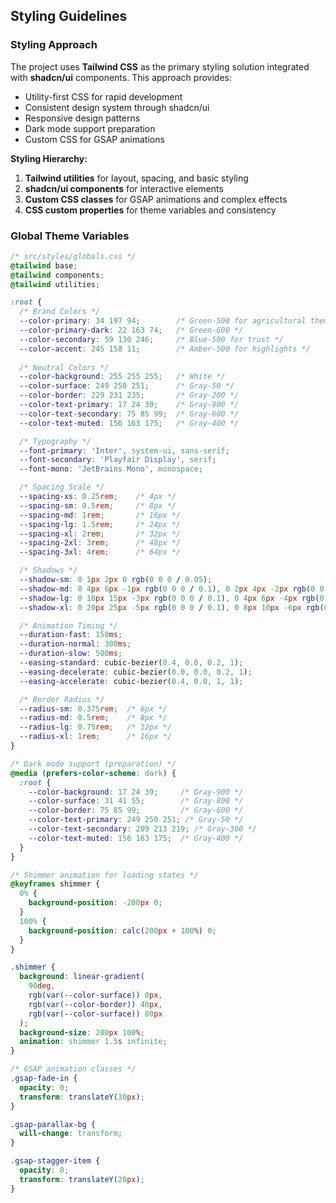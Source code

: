## Styling Guidelines

### Styling Approach

The project uses **Tailwind CSS** as the primary styling solution integrated with **shadcn/ui** components. This approach provides:
- Utility-first CSS for rapid development
- Consistent design system through shadcn/ui
- Responsive design patterns
- Dark mode support preparation
- Custom CSS for GSAP animations

**Styling Hierarchy:**
1. **Tailwind utilities** for layout, spacing, and basic styling
2. **shadcn/ui components** for interactive elements
3. **Custom CSS classes** for GSAP animations and complex effects
4. **CSS custom properties** for theme variables and consistency

### Global Theme Variables

```css
/* src/styles/globals.css */
@tailwind base;
@tailwind components;
@tailwind utilities;

:root {
  /* Brand Colors */
  --color-primary: 34 197 94;        /* Green-500 for agricultural theme */
  --color-primary-dark: 22 163 74;   /* Green-600 */
  --color-secondary: 59 130 246;     /* Blue-500 for trust */
  --color-accent: 245 158 11;        /* Amber-500 for highlights */
  
  /* Neutral Colors */
  --color-background: 255 255 255;   /* White */
  --color-surface: 249 250 251;      /* Gray-50 */
  --color-border: 229 231 235;       /* Gray-200 */
  --color-text-primary: 17 24 39;    /* Gray-900 */
  --color-text-secondary: 75 85 99;  /* Gray-600 */
  --color-text-muted: 156 163 175;   /* Gray-400 */

  /* Typography */
  --font-primary: 'Inter', system-ui, sans-serif;
  --font-secondary: 'Playfair Display', serif;
  --font-mono: 'JetBrains Mono', monospace;

  /* Spacing Scale */
  --spacing-xs: 0.25rem;    /* 4px */
  --spacing-sm: 0.5rem;     /* 8px */
  --spacing-md: 1rem;       /* 16px */
  --spacing-lg: 1.5rem;     /* 24px */
  --spacing-xl: 2rem;       /* 32px */
  --spacing-2xl: 3rem;      /* 48px */
  --spacing-3xl: 4rem;      /* 64px */

  /* Shadows */
  --shadow-sm: 0 1px 2px 0 rgb(0 0 0 / 0.05);
  --shadow-md: 0 4px 6px -1px rgb(0 0 0 / 0.1), 0 2px 4px -2px rgb(0 0 0 / 0.1);
  --shadow-lg: 0 10px 15px -3px rgb(0 0 0 / 0.1), 0 4px 6px -4px rgb(0 0 0 / 0.1);
  --shadow-xl: 0 20px 25px -5px rgb(0 0 0 / 0.1), 0 8px 10px -6px rgb(0 0 0 / 0.1);

  /* Animation Timing */
  --duration-fast: 150ms;
  --duration-normal: 300ms;
  --duration-slow: 500ms;
  --easing-standard: cubic-bezier(0.4, 0.0, 0.2, 1);
  --easing-decelerate: cubic-bezier(0.0, 0.0, 0.2, 1);
  --easing-accelerate: cubic-bezier(0.4, 0.0, 1, 1);

  /* Border Radius */
  --radius-sm: 0.375rem;  /* 6px */
  --radius-md: 0.5rem;    /* 8px */
  --radius-lg: 0.75rem;   /* 12px */
  --radius-xl: 1rem;      /* 16px */
}

/* Dark mode support (preparation) */
@media (prefers-color-scheme: dark) {
  :root {
    --color-background: 17 24 39;     /* Gray-900 */
    --color-surface: 31 41 55;        /* Gray-800 */
    --color-border: 75 85 99;         /* Gray-600 */
    --color-text-primary: 249 250 251; /* Gray-50 */
    --color-text-secondary: 209 213 219; /* Gray-300 */
    --color-text-muted: 156 163 175;  /* Gray-400 */
  }
}

/* Shimmer animation for loading states */
@keyframes shimmer {
  0% {
    background-position: -200px 0;
  }
  100% {
    background-position: calc(200px + 100%) 0;
  }
}

.shimmer {
  background: linear-gradient(
    90deg,
    rgb(var(--color-surface)) 0px,
    rgb(var(--color-border)) 40px,
    rgb(var(--color-surface)) 80px
  );
  background-size: 200px 100%;
  animation: shimmer 1.5s infinite;
}

/* GSAP animation classes */
.gsap-fade-in {
  opacity: 0;
  transform: translateY(30px);
}

.gsap-parallax-bg {
  will-change: transform;
}

.gsap-stagger-item {
  opacity: 0;
  transform: translateY(20px);
}
```